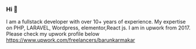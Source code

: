 ### Hi 👋
I am a fullstack developer with over 10+ years of experience. My expertise  on PHP, LARAVEL, Wordpress, elementor,React js.
I am in upwork from 2017. Please check my upwork profile below
https://www.upwork.com/freelancers/barunkarmakar

<!--
**Babusona27/Babusona27** is a ✨ _special_ ✨ repository because its `README.md` (this file) appears on your GitHub profile.

Here are some ideas to get you started:

- 🔭 I’m currently working on React Js and wordpress elementor
- 🌱 I’m currently learning Next Js
- 💬 Ask me about any help for react js and elementor 
- 📫 mail me on kumarbarun137@gmail.com or whatsapp me +91 9748447476 

-->
